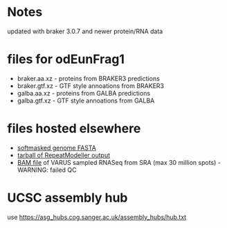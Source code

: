 # Notes
updated with braker 3.0.7 and newer protein/RNA data

# files for odEunFrag1
* braker.aa.xz - proteins from BRAKER3 predictions
* braker.gtf.xz - GTF style annoations from BRAKER3
* galba.aa.xz - proteins from GALBA predictions
* galba.gtf.xz - GTF style annoations from GALBA

# files hosted elsewhere
* [softmasked genome FASTA](https://asg_hubs.cog.sanger.ac.uk/odEunFrag1/odEunFrag1.fa.masked)
* [tarball of RepeatModeller output](https://asg_hubs.cog.sanger.ac.uk/odEunFrag1/odEunFrag1.tar.xz)
* [BAM file](https://asg_hubs.cog.sanger.ac.uk/odEunFrag1/VARUS.bam) of VARUS sampled RNASeq from SRA (max 30 million spots) - WARNING: failed QC

# UCSC assembly hub
use https://asg_hubs.cog.sanger.ac.uk/assembly_hubs/hub.txt

